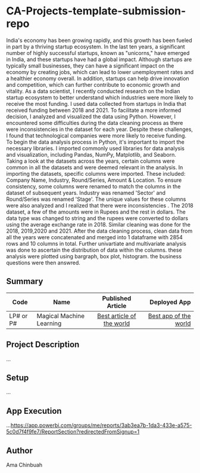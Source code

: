 # CA-Projects-template-submission-repo
India's economy has been growing rapidly, and this growth has been fueled in part by a thriving startup ecosystem. In the last ten years, a significant number of highly successful startups, known as "unicorns," have emerged in India, and these startups have had a global impact. Although startups are typically small businesses, they can have a significant impact on the economy by creating jobs, which can lead to lower unemployment rates and a healthier economy overall. In addition, startups can help drive innovation and competition, which can further contribute to economic growth and vitality.
As a data scientist, I recently conducted research on the Indian startup ecosystem to better understand which industries were more likely to receive the most funding. I used data collected from startups in India that received funding between 2018 and 2021. To facilitate a more informed decision, I analyzed and visualized the data using Python.
However, I encountered some difficulties during the data cleaning process as there were inconsistencies in the dataset for each year. Despite these challenges, I found that technological companies were more likely to receive funding.
To begin the data analysis process in Python, it's important to import the necessary libraries. I imported commonly used libraries for data analysis and visualization, including Pandas, NumPy, Matplotlib, and Seaborn.
Taking a look at the datasets across the years, certain columns were common in all the datasets and were deemed relevant in the analysis. In importing the datasets, specific columns were imported. These included: Company Name, Industry, Round/Series, Amount & Location. To ensure consistency, some columns were renamed to match the columns in the dataset of subsequent years. Industry was renamed 'Sector' and Round/Series was renamed 'Stage'. The unique values for these columns were also analyzed and I realized that there were inconsistencies .
The 2018 dataset, a few of the amounts were in Rupees and the rest in dollars. The data type was changed to string and the rupees were converted to dollars using the average exchange rate in 2018.
Similar cleaning was done for the 2018, 2019,2020 and 2021. After the data cleaning process, clean data from all the years were concatenated and merged into 1 dataframe with 2854 rows and 10 columns in total.
Further univartiate and multivariate analysis was done to ascertain the distribution of data within the columns. these analysis were plotted using bargraph, box plot, histogram.
the business questions were then answred.

## Summary
| Code      | Name        | Published Article |  Deployed App |
|-----------|-------------|:-------------:|------:|
| LP# or P# | Magical Machine Learning |  [Best article of the world](https://medium.com/p/e8c38173088f/edit) | [Best app of the world](https://app.powerbi.com/groups/me/reports/3ab3ea7b-1da3-433e-a575-5c0d7f4f9fe7/ReportSection?redirectedFromSignup=1) |

## Project Description
...

## Setup
...

## App Execution
...https://app.powerbi.com/groups/me/reports/3ab3ea7b-1da3-433e-a575-5c0d7f4f9fe7/ReportSection?redirectedFromSignup=1

## Author
Ama Chinbuah

